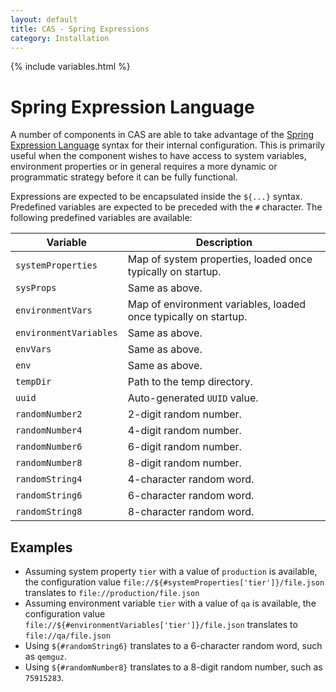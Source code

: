 ```yaml
---
layout: default
title: CAS - Spring Expressions
category: Installation
---
```


{% include variables.html %}

# Spring Expression Language

A number of components in CAS are able to take advantage of 
the [Spring Expression Language](https://docs.spring.io/spring/docs/current/spring-framework-reference/core.html#expressions) syntax
for their internal configuration. This is primarily useful when the component
wishes to have access to system variables, environment properties or in general requires a more dynamic or
programmatic strategy before it can be fully functional.

Expressions are expected to be encapsulated inside the `${...}` syntax. Predefined variables 
are expected to be preceded with the `#` character. The following predefined variables are available:

| Variable                 | Description
|--------------------------|----------------------------------------------------------
| `systemProperties`       | Map of system properties, loaded once typically on startup.
| `sysProps`               | Same as above.
| `environmentVars`        | Map of environment variables, loaded once typically on startup.
| `environmentVariables`   | Same as above.
| `envVars`                | Same as above.
| `env`                    | Same as above.
| `tempDir`                | Path to the temp directory.
| `uuid`                   | Auto-generated `UUID` value.
| `randomNumber2`          | 2-digit random number.
| `randomNumber4`          | 4-digit random number.
| `randomNumber6`          | 6-digit random number.
| `randomNumber8`          | 8-digit random number.
| `randomString4`          | 4-character random word.
| `randomString6`          | 6-character random word.
| `randomString8`          | 8-character random word.

## Examples

- Assuming system property `tier` with a value of `production` is available, the configuration 
value `file://${#systemProperties['tier']}/file.json` translates to `file://production/file.json`
- Assuming environment variable `tier` with a value of `qa` is available, the configuration 
value `file://${#environmentVariables['tier']}/file.json` translates to `file://qa/file.json`
- Using `${#randomString6}` translates to a 6-character random word, such as `qemguz`.
- Using `${#randomNumber8}` translates to a 8-digit random number, such as `75915283`.
